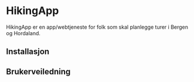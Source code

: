 # HikingApp
HikingApp er en app/webtjeneste for folk som skal planlegge turer i Bergen og Hordaland.

## Installasjon

## Brukerveiledning
